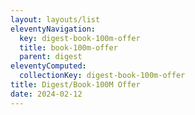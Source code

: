 ```yaml
---
layout: layouts/list
eleventyNavigation:
  key: digest-book-100m-offer
  title: book-100m-offer
  parent: digest
eleventyComputed:
  collectionKey: digest-book-100m-offer
title: Digest/Book-100M Offer
date: 2024-02-12
---
```

